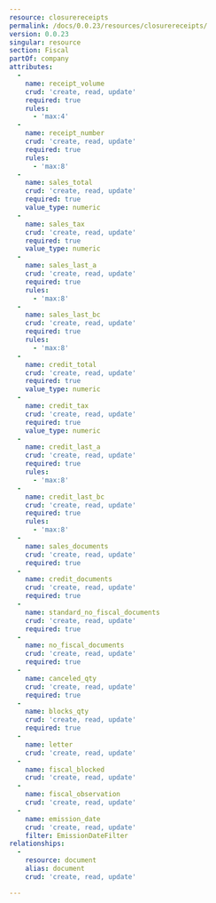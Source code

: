 ```yaml
---
resource: closurereceipts
permalink: /docs/0.0.23/resources/closurereceipts/
version: 0.0.23
singular: resource
section: Fiscal
partOf: company
attributes:
  -
    name: receipt_volume
    crud: 'create, read, update'
    required: true
    rules:
      - 'max:4'
  -
    name: receipt_number
    crud: 'create, read, update'
    required: true
    rules:
      - 'max:8'
  -
    name: sales_total
    crud: 'create, read, update'
    required: true
    value_type: numeric
  -
    name: sales_tax
    crud: 'create, read, update'
    required: true
    value_type: numeric
  -
    name: sales_last_a
    crud: 'create, read, update'
    required: true
    rules:
      - 'max:8'
  -
    name: sales_last_bc
    crud: 'create, read, update'
    required: true
    rules:
      - 'max:8'
  -
    name: credit_total
    crud: 'create, read, update'
    required: true
    value_type: numeric
  -
    name: credit_tax
    crud: 'create, read, update'
    required: true
    value_type: numeric
  -
    name: credit_last_a
    crud: 'create, read, update'
    required: true
    rules:
      - 'max:8'
  -
    name: credit_last_bc
    crud: 'create, read, update'
    required: true
    rules:
      - 'max:8'
  -
    name: sales_documents
    crud: 'create, read, update'
    required: true
  -
    name: credit_documents
    crud: 'create, read, update'
    required: true
  -
    name: standard_no_fiscal_documents
    crud: 'create, read, update'
    required: true
  -
    name: no_fiscal_documents
    crud: 'create, read, update'
    required: true
  -
    name: canceled_qty
    crud: 'create, read, update'
    required: true
  -
    name: blocks_qty
    crud: 'create, read, update'
    required: true
  -
    name: letter
    crud: 'create, read, update'
  -
    name: fiscal_blocked
    crud: 'create, read, update'
  -
    name: fiscal_observation
    crud: 'create, read, update'
  -
    name: emission_date
    crud: 'create, read, update'
    filter: EmissionDateFilter
relationships:
  -
    resource: document
    alias: document
    crud: 'create, read, update'

---
```

